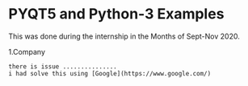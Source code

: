 # **PYQT5 and Python-3 Examples**
 This was done during the internship in the Months of Sept-Nov 2020.

1.Company

    there is issue ...............
    i had solve this using [Google](https://www.google.com/)




